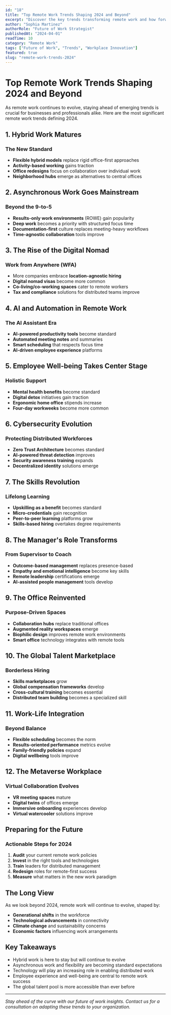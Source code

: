 ```yaml
---
id: "18"
title: "Top Remote Work Trends Shaping 2024 and Beyond"
excerpt: "Discover the key trends transforming remote work and how forward-thinking companies are adapting to the future of distributed work."
author: "Sophia Martinez"
authorRole: "Future of Work Strategist"
publishedAt: "2024-04-01"
readTime: 10
category: "Remote Work"
tags: ["Future of Work", "Trends", "Workplace Innovation"]
featured: true
slug: "remote-work-trends-2024"
---
```


# Top Remote Work Trends Shaping 2024 and Beyond

As remote work continues to evolve, staying ahead of emerging trends is crucial for businesses and professionals alike. Here are the most significant remote work trends defining 2024.

## 1. Hybrid Work Matures

### The New Standard

- **Flexible hybrid models** replace rigid office-first approaches
- **Activity-based working** gains traction
- **Office redesigns** focus on collaboration over individual work
- **Neighborhood hubs** emerge as alternatives to central offices

## 2. Asynchronous Work Goes Mainstream

### Beyond the 9-to-5

- **Results-only work environments** (ROWE) gain popularity
- **Deep work** becomes a priority with structured focus time
- **Documentation-first** culture replaces meeting-heavy workflows
- **Time-agnostic collaboration** tools improve

## 3. The Rise of the Digital Nomad

### Work from Anywhere (WFA)

- More companies embrace **location-agnostic hiring**
- **Digital nomad visas** become more common
- **Co-living/co-working spaces** cater to remote workers
- **Tax and compliance** solutions for distributed teams improve

## 4. AI and Automation in Remote Work

### The AI Assistant Era

- **AI-powered productivity tools** become standard
- **Automated meeting notes** and summaries
- **Smart scheduling** that respects focus time
- **AI-driven employee experience** platforms

## 5. Employee Well-being Takes Center Stage

### Holistic Support

- **Mental health benefits** become standard
- **Digital detox** initiatives gain traction
- **Ergonomic home office** stipends increase
- **Four-day workweeks** become more common

## 6. Cybersecurity Evolution

### Protecting Distributed Workforces

- **Zero Trust Architecture** becomes standard
- **AI-powered threat detection** improves
- **Security awareness training** expands
- **Decentralized identity** solutions emerge

## 7. The Skills Revolution

### Lifelong Learning

- **Upskilling as a benefit** becomes standard
- **Micro-credentials** gain recognition
- **Peer-to-peer learning** platforms grow
- **Skills-based hiring** overtakes degree requirements

## 8. The Manager's Role Transforms

### From Supervisor to Coach

- **Outcome-based management** replaces presence-based
- **Empathy and emotional intelligence** become key skills
- **Remote leadership** certifications emerge
- **AI-assisted people management** tools develop

## 9. The Office Reinvented

### Purpose-Driven Spaces

- **Collaboration hubs** replace traditional offices
- **Augmented reality workspaces** emerge
- **Biophilic design** improves remote work environments
- **Smart office** technology integrates with remote tools

## 10. The Global Talent Marketplace

### Borderless Hiring

- **Skills marketplaces** grow
- **Global compensation frameworks** develop
- **Cross-cultural training** becomes essential
- **Distributed team building** becomes a specialized skill

## 11. Work-Life Integration

### Beyond Balance

- **Flexible scheduling** becomes the norm
- **Results-oriented performance** metrics evolve
- **Family-friendly policies** expand
- **Digital wellbeing** tools improve

## 12. The Metaverse Workplace

### Virtual Collaboration Evolves

- **VR meeting spaces** mature
- **Digital twins** of offices emerge
- **Immersive onboarding** experiences develop
- **Virtual watercooler** solutions improve

## Preparing for the Future

### Actionable Steps for 2024

1. **Audit** your current remote work policies
2. **Invest** in the right tools and technologies
3. **Train** leaders for distributed management
4. **Redesign** roles for remote-first success
5. **Measure** what matters in the new work paradigm

## The Long View

As we look beyond 2024, remote work will continue to evolve, shaped by:

- **Generational shifts** in the workforce
- **Technological advancements** in connectivity
- **Climate change** and sustainability concerns
- **Economic factors** influencing work arrangements

## Key Takeaways

- Hybrid work is here to stay but will continue to evolve
- Asynchronous work and flexibility are becoming standard expectations
- Technology will play an increasing role in enabling distributed work
- Employee experience and well-being are central to remote work success
- The global talent pool is more accessible than ever before

---

_Stay ahead of the curve with our future of work insights. Contact us for a consultation on adapting these trends to your organization._
